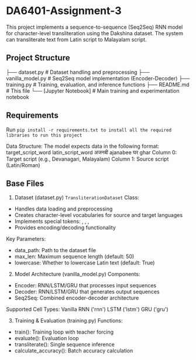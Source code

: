 # DA6401-Assignment-3
This project implements a sequence-to-sequence (Seq2Seq) RNN model for character-level transliteration using the Dakshina dataset. The system can transliterate text from Latin script to Malayalam script.

## Project Structure
├── dataset.py          # Dataset handling and preprocessing
├── vanilla_model.py    # Seq2Seq model implementation (Encoder-Decoder)
├── training.py         # Training, evaluation, and inference functions
├── README.md          # This file
└── [Jupyter Notebook] # Main training and experimentation notebook

## Requirements
Run `pip install -r requirements.txt to install all the required libraries to run this project`


Data Structure:
The model expects data in the following format:
target_script_word    latin_script_word
अजनबी                ajanabee
घर                   ghar
Column 0: Target script (e.g., Devanagari, Malayalam)
Column 1: Source script (Latin/Roman)

## Base Files
1. Dataset (dataset.py)
`TransliterationDataset` Class:
- Handles data loading and preprocessing
- Creates character-level vocabularies for source and target languages
- Implements special tokens: <PAD>, <SOS>, <EOS>, <UNK>
- Provides encoding/decoding functionality

Key Parameters:
- data_path: Path to the dataset file
- max_len: Maximum sequence length (default: 50)
- lowercase: Whether to lowercase Latin text (default: True)

2. Model Architecture (vanilla_model.py)
Components:
- Encoder: RNN/LSTM/GRU that processes input sequences
- Decoder: RNN/LSTM/GRU that generates output sequences
- Seq2Seq: Combined encoder-decoder architecture

Supported Cell Types:
Vanilla RNN ('rnn')
LSTM ('lstm')
GRU ('gru')

3. Training & Evaluation (training.py)
Functions:
- train(): Training loop with teacher forcing
- evaluate(): Evaluation loop
- transliterate(): Single sequence inference
- calculate_accuracy(): Batch accuracy calculation

